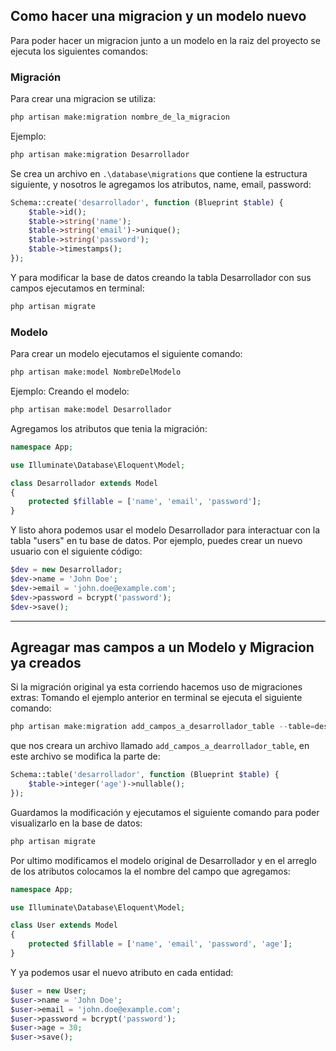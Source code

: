 ## Como hacer una migracion y un modelo nuevo
Para poder hacer un migracion junto a un modelo en la raiz del proyecto se ejecuta los siguientes comandos:

### Migración
Para crear una migracion se utiliza:
```bash
php artisan make:migration nombre_de_la_migracion
```
Ejemplo:
```bash
php artisan make:migration Desarrollador
```
Se crea un archivo en `.\database\migrations` que contiene la estructura siguiente, y nosotros le agregamos los atributos, name, email, password:
```php 
Schema::create('desarrollador', function (Blueprint $table) {
    $table->id();
    $table->string('name');
    $table->string('email')->unique();
    $table->string('password');
    $table->timestamps();
});
```
Y para modificar la base de datos creando la tabla Desarrollador con sus campos ejecutamos en terminal:
```bash
php artisan migrate
```
### Modelo

Para crear un modelo ejecutamos el siguiente comando:
```bash
php artisan make:model NombreDelModelo
```
Ejemplo: 
Creando el modelo: 
```bash
php artisan make:model Desarrollador
```
Agregamos los atributos que tenia la migración:
```php 
namespace App;

use Illuminate\Database\Eloquent\Model;

class Desarrollador extends Model
{
    protected $fillable = ['name', 'email', 'password'];
}
```

Y listo ahora podemos usar el modelo Desarrollador para interactuar con la tabla "users" en tu base de datos. Por ejemplo, puedes crear un nuevo usuario con el siguiente código:

```php
$dev = new Desarrollador;
$dev->name = 'John Doe';
$dev->email = 'john.doe@example.com';
$dev->password = bcrypt('password');
$dev->save();
```

---
## Agreagar mas campos a un Modelo y Migracion ya creados

Si la migración original ya esta corriendo hacemos uso de migraciones extras:
Tomando el ejemplo anterior en terminal se ejecuta el siguiente comando:
```php
php artisan make:migration add_campos_a_desarrollador_table --table=desarrollador
```
que nos creara un archivo llamado `add_campos_a_dearrollador_table`, en este archivo se modifica la parte de:

```php
Schema::table('desarrollador', function (Blueprint $table) {
    $table->integer('age')->nullable();
});
```
Guardamos la modificación y ejecutamos el siguiente comando para poder visualizarlo en la base de datos:
```bash
php artisan migrate
```
Por ultimo modificamos el modelo original de Desarrollador y en el arreglo de los atributos colocamos la el nombre del campo que agregamos:
```php
namespace App;

use Illuminate\Database\Eloquent\Model;

class User extends Model
{
    protected $fillable = ['name', 'email', 'password', 'age'];
}
```

Y ya podemos usar el nuevo atributo en cada entidad:
```php 
$user = new User;
$user->name = 'John Doe';
$user->email = 'john.doe@example.com';
$user->password = bcrypt('password');
$user->age = 30;
$user->save();
```
